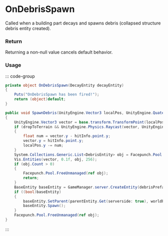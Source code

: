 # OnDebrisSpawn
<Badge type="info" text="Entity"/><Badge type="danger" text="Carbon Compatible"/><Badge type="warning" text="Oxide Compatible"/>
Called when a building part decays and spawns debris (collapsed structure debris entity created).

### Return
Returning a non-null value cancels default behavior.

### Usage
::: code-group
```csharp [Example]
private object OnDebrisSpawn(DecayEntity decayEntity)
{
	Puts("OnDebrisSpawn has been fired!");
	return (object)default;
}
```
```csharp [Source — Assembly-CSharp @ DecayEntity]
public void SpawnDebris(UnityEngine.Vector3 localPos, UnityEngine.Quaternion rot, bool dropToTerrain)
{
	UnityEngine.Vector3 vector = base.transform.TransformPoint(localPos);
	if (dropToTerrain && UnityEngine.Physics.Raycast(vector, UnityEngine.Vector3.down, out var hitInfo, 6f, 8388608))
	{
		float num = vector.y - hitInfo.point.y;
		vector.y = hitInfo.point.y;
		localPos.y -= num;
	}
	System.Collections.Generic.List<DebrisEntity> obj = Facepunch.Pool.Get<System.Collections.Generic.List<DebrisEntity>>();
	Vis.Entities(vector, 0.1f, obj, 256);
	if (obj.Count > 0)
	{
		Facepunch.Pool.FreeUnmanaged(ref obj);
		return;
	}
	BaseEntity baseEntity = GameManager.server.CreateEntity(debrisPrefab.resourcePath, base.transform.TransformPoint(localPos), base.transform.rotation * rot);
	if ((bool)baseEntity)
	{
		baseEntity.SetParent(parentEntity.Get(serverside: true), worldPositionStays: true);
		baseEntity.Spawn();
	}
	Facepunch.Pool.FreeUnmanaged(ref obj);
}

```
:::
